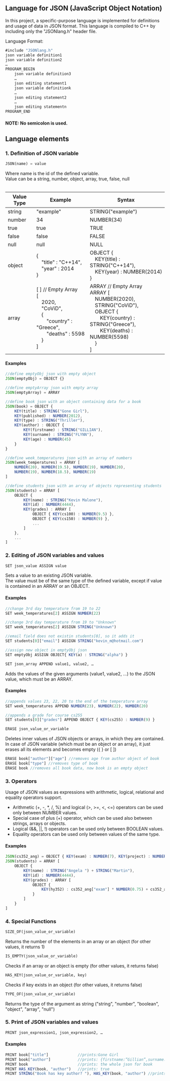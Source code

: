 ## Language for JSON (JavaScript Object Notation)

In this project, a specific-purpose language is implemented for definitions and usage
of data in JSON format. This language is compiled to C++ by including only the "JSONlang.h"
header file.

Language Format:
```js
#include "JSONlang.h"
json variable definition1
json variable definition2
…
PROGRAM_BEGIN
    json variable definition3
    …
    json editing statement1
    json variable definitionk
    …
    json editing statement2 
    … 
    json editing statementn 
PROGRAM_END
```
#### NOTE: No semicolon is used.

## Language elements

### 1. Definition of JSON variable
```python
JSON(name) = value
```
Where name is the id of the defined variable.
<br> Value can be a string, number, object, array, true, false, null
<br> <br> 

| Value Type | Example | Syntax |
| --- | --- | --- | 
| string | "example" | STRING("example") |
| number | 34 | NUMBER(34) |
| true | true | TRUE |
| false | false | FALSE |
| null | null | NULL |
| object | {<br>&emsp;"title" : "C++14",<br>&emsp;"year" : 2014<br>}| OBJECT {<br>&emsp;KEY(title) : STRING("C++14"),<br>&emsp;KEY(year) : NUMBER(2014)<br>} |
| array| [ ] // Empty Array<br>[<br>&emsp;2020,<br>&emsp;"CoViD",<br>&emsp;{<br>&emsp;&emsp;"country" : "Greece", <br>&emsp;&emsp;"deaths" : 5598 <br>&emsp;}<br>]| ARRAY // Empty Array<br>ARRAY [<br>&emsp;NUMBER(2020),<br>&emsp;STRING("CoViD"),<br>&emsp;OBJECT {<br>&emsp;&emsp;KEY(country) : STRING("Greece"), <br>&emsp;&emsp;KEY(deaths) : NUMBER(5598) <br>&emsp;}<br>] |

#### Examples

```js
//define emptyObj json with empty object
JSON(emptyObj) = OBJECT {}

//define emptyArray json with empty array
JSON(emptyArray) = ARRAY

//define book json with an object containing data for a book
JSON(book) = OBJECT {
    KEY(title) : STRING("Gone Girl"),
    KEY(published) : NUMBER(2012),
    KEY(type) : STRING("Thriller"),
    KEY(author) : OBJECT {
        KEY(firstname) : STRING("GILLIAN"),
        KEY(surname) : STRING("FLYNN"),
        KEY(age) : NUMBER(45)
    }
}

//define week_temperatures json with an array of numbers
JSON(week_temperatures) = ARRAY [
    NUMBER(20), NUMBER(19.5), NUMBER(19), NUMBER(20),
    NUMBER(19), NUMBER(18.5), NUMBER(19)
]

//define students json with an array of objects representing students
JSON(students) = ARRAY [
    OBJECT {
        KEY(name) : STRING("Kevin Malone"),
        KEY(id) : NUMBER(4444),
        KEY(grades) : ARRAY [
            OBJECT { KEY(cs100) : NUMBER(9.5) },
            OBJECT { KEY(cs150) : NUMBER(9) },
            ...
        ]
    },
    ...
]
```
### 2. Editing of JSON variables and values

```python
SET json_value ASSIGN value 
```
Sets a value to an existing JSON variable.
<br> The value must be of the same type of the defined variable, except if value is contained in an ARRAY or an OBJECT.

#### Examples

```js
//change 3rd day temperature from 19 to 22
SET week_temperatures[2] ASSIGN NUMBER(22)

//change 3rd day temperature from 19 to "Unknown"
SET week_temperatures[2] ASSIGN STRING("Unknown")

//email field does not existin students[0], so it adds it
SET students[0]["email"] ASSIGN STRING("kevin_m@hotmail.com")

//assign new object in emptyObj json
SET emptyObj ASSIGN OBJECT{ KEY(a) : STRING("alpha") }
```

```python
SET json_array APPEND value1, value2, …
```
Adds the values of the given arguments (value1, value2, ...) to the JSON value, which must be an ARRAY.

#### Examples

```js
//appends values 23, 22, 20 to the end of the temperature array
SET week_temperatures APPEND NUMBER(23), NUMBER(22), NUMBER(20)

//appends a grade for course cs255
SET students[0]["grades"] APPEND OBJECT { KEY(cs255) : NUMBER(9) }
```

```python
ERASE json_value_or_variable
```
Deletes inner values of JSON objects or arrays, in which they are contained. 
In case of JSON variable (which must be an object or an array), it just erases all its elements and becomes empty ({ } or [ ])

```js
ERASE book["author"]["age"] //removes age from author object of book
ERASE book["type"] //removes type of book
ERASE book //removes all book data, now book is an empty object
```
### 3. Operators
Usage of JSON values as expressions with arithmetic, logical, relational and equality operators support.
- Arithmetic (+, -, *, /, %) and logical (>, >=, <, <=) operators can be used only between NUMBER values.
- Special case of plus (+) operator, which can be used also between strings, arrays or objects.
- Logical (&&, ||, !) operators can be used only between BOOLEAN values.
- Equality operators can be used only between values of the same type.

#### Examples

```js
JSON(cs352_ang) = OBJECT { KEY(exam) : NUMBER(7), KEY(project) : NUMBER(8) }
JSON(students) = ARRAY [
    OBJECT {
        KEY(name) : STRING("Angela ") + STRING("Martin"),
        KEY(id) : NUMBER(4444),
        KEY(grades) : ARRAY [
            OBJECT {
                KEY(hy352) : cs352_ang["exam"] * NUMBER(0.75) + cs352_ang["project"] * NUMBER(0.25)
            }
        ]
    }
]
```

### 4. Special Functions
```python
SIZE_OF(json_value_or_variable)
```
Returns the number of the elements in an array or an object (for other values, it returns 1)

```python
IS_EMPTY(json_value_or_variable)
```
Checks if an array or an object is empty (for other values, it returns false)

```python
HAS_KEY(json_value_or_variable, key)
```
Checks if key exists in an object (for other values, it returns false)

```python
TYPE_OF(json_value_or_variable)
```
Returns the type of the argument as string ("string", "number", "boolean", "object", "array", "null")

### 5. Print of JSON variables and values
```python
PRINT json_expression1, json_expression2, …
```
#### Examples

```js
PRINT book["title"]             //prints:Gone Girl
PRINT book["author"]            //prints: {firstname:”Gillian”,surname:“Flynn”,age:45}
PRINT book                      //prints: the whole json for book
PRINT HAS_KEY(book, "author")   //prints: true                                
PRINT STRING("Book has key author? "), HAS_KEY(book, "author") //prints: Book has key author? True
```
